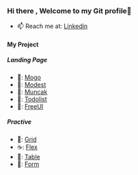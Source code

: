 ### Hi there , Welcome to my Git profile👋
- 📫  Reach me at: [Linkedin](https://www.linkedin.com/in/maitrongphu/)
#### My Project 
##### Landing Page
- 🍩:  [Mogo](https://mogo-landing-page.vercel.app)
- 🍨:  [Modest](https://mtp0881.github.io/modest-website-1/)
- 🍧:  [Muncak](https://mtp0881.github.io/muncak-website/)
- 🍊:  [Todolist](https://mtp0881-todo-list.surge.sh/)
- 🍑:  [FreeUI](https://mtp0881.github.io/free-ui/)
##### Practive
- 🍣:  [Grid](https://mtp0881.github.io/grid-practive)
- ☕:  [Flex](https://mtp0881.github.io/flexbox-practive)
- 🍱:  [Table](https://mtp0881.github.io/table-practive)
- 🍒:  [Form](https://mtp0881.github.io/form-practive)
